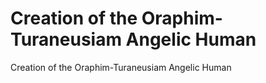 # Creation of the Oraphim-Turaneusiam Angelic Human

Creation of the Oraphim-Turaneusiam Angelic Human